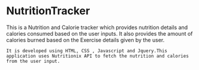 # NutritionTracker
This is a Nutrition and Calorie tracker which provides nutrition details and calories consumed based on the user inputs. 
It also provides the amount of calories burned based on the Exercise details given by the user.

```It is developed using HTML, CSS , Javascript and Jquery.This application uses Nutritionix API to fetch the nutrition and calories from the user input.```
